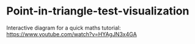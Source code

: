 # Point-in-triangle-test-visualization
Interactive diagram for a quick maths tutorial: https://www.youtube.com/watch?v=HYAgJN3x4GA

